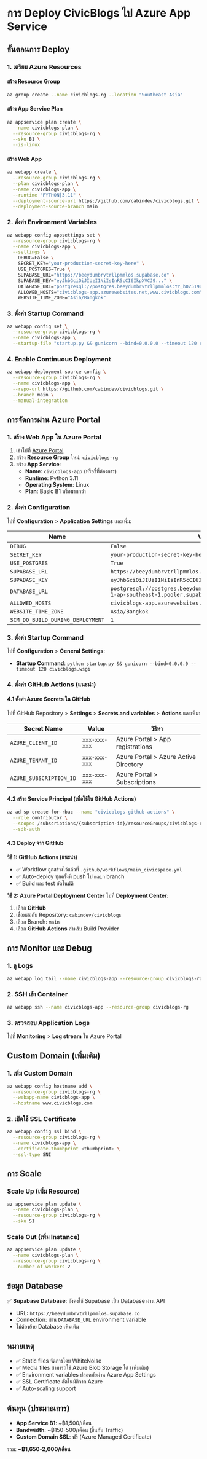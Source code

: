 # การ Deploy CivicBlogs ไป Azure App Service

## ขั้นตอนการ Deploy

### 1. เตรียม Azure Resources

#### สร้าง Resource Group
```bash
az group create --name civicblogs-rg --location "Southeast Asia"
```

#### สร้าง App Service Plan
```bash
az appservice plan create \
  --name civicblogs-plan \
  --resource-group civicblogs-rg \
  --sku B1 \
  --is-linux
```

#### สร้าง Web App
```bash
az webapp create \
  --resource-group civicblogs-rg \
  --plan civicblogs-plan \
  --name civicblogs-app \
  --runtime "PYTHON|3.11" \
  --deployment-source-url https://github.com/cabindev/civicblogs.git \
  --deployment-source-branch main
```

### 2. ตั้งค่า Environment Variables

```bash
az webapp config appsettings set \
  --resource-group civicblogs-rg \
  --name civicblogs-app \
  --settings \
    DEBUG=False \
    SECRET_KEY="your-production-secret-key-here" \
    USE_POSTGRES=True \
    SUPABASE_URL="https://beeydumbrvtrllpmmlos.supabase.co" \
    SUPABASE_KEY="eyJhbGciOiJIUzI1NiIsInR5cCI6IkpXVCJ9..." \
    DATABASE_URL="postgresql://postgres.beeydumbrvtrllpmmlos:YY_h025194166@aws-1-ap-southeast-1.pooler.supabase.com:5432/postgres" \
    ALLOWED_HOSTS="civicblogs-app.azurewebsites.net,www.civicblogs.com" \
    WEBSITE_TIME_ZONE="Asia/Bangkok"
```

### 3. ตั้งค่า Startup Command

```bash
az webapp config set \
  --resource-group civicblogs-rg \
  --name civicblogs-app \
  --startup-file "startup.py && gunicorn --bind=0.0.0.0 --timeout 120 civicblogs.wsgi"
```

### 4. Enable Continuous Deployment

```bash
az webapp deployment source config \
  --resource-group civicblogs-rg \
  --name civicblogs-app \
  --repo-url https://github.com/cabindev/civicblogs.git \
  --branch main \
  --manual-integration
```

## การจัดการผ่าน Azure Portal

### 1. สร้าง Web App ใน Azure Portal

1. เข้าไปที่ [Azure Portal](https://portal.azure.com)
2. สร้าง **Resource Group** ใหม่: `civicblogs-rg`
3. สร้าง **App Service**:
   - **Name**: `civicblogs-app` (หรือชื่ที่ต้องการ)
   - **Runtime**: Python 3.11
   - **Operating System**: Linux
   - **Plan**: Basic B1 หรือมากกว่า

### 2. ตั้งค่า Configuration

ไปที่ **Configuration** > **Application Settings** และเพิ่ม:

| Name | Value |
|------|-------|
| `DEBUG` | `False` |
| `SECRET_KEY` | `your-production-secret-key-here` |
| `USE_POSTGRES` | `True` |
| `SUPABASE_URL` | `https://beeydumbrvtrllpmmlos.supabase.co` |
| `SUPABASE_KEY` | `eyJhbGciOiJIUzI1NiIsInR5cCI6IkpXVCJ9...` |
| `DATABASE_URL` | `postgresql://postgres.beeydumbrvtrllpmmlos:YY_h025194166@aws-1-ap-southeast-1.pooler.supabase.com:5432/postgres` |
| `ALLOWED_HOSTS` | `civicblogs-app.azurewebsites.net` |
| `WEBSITE_TIME_ZONE` | `Asia/Bangkok` |
| `SCM_DO_BUILD_DURING_DEPLOYMENT` | `1` |

### 3. ตั้งค่า Startup Command

ไปที่ **Configuration** > **General Settings**:
- **Startup Command**: `python startup.py && gunicorn --bind=0.0.0.0 --timeout 120 civicblogs.wsgi`

### 4. ตั้งค่า GitHub Actions (แนะนำ)

#### 4.1 ตั้งค่า Azure Secrets ใน GitHub
ไปที่ GitHub Repository > **Settings** > **Secrets and variables** > **Actions** และเพิ่ม:

| Secret Name | Value | วิธีหา |
|------------|-------|-------|
| `AZURE_CLIENT_ID` | `xxx-xxx-xxx` | Azure Portal > App registrations |
| `AZURE_TENANT_ID` | `xxx-xxx-xxx` | Azure Portal > Azure Active Directory |
| `AZURE_SUBSCRIPTION_ID` | `xxx-xxx-xxx` | Azure Portal > Subscriptions |

#### 4.2 สร้าง Service Principal (เพื่อใช้ใน GitHub Actions)
```bash
az ad sp create-for-rbac --name "civicblogs-github-actions" \
  --role contributor \
  --scopes /subscriptions/{subscription-id}/resourceGroups/civicblogs-rg \
  --sdk-auth
```

#### 4.3 Deploy จาก GitHub

**วิธี 1: GitHub Actions (แนะนำ)**
- ✅ Workflow ถูกสร้างไว้แล้วที่ `.github/workflows/main_civicspace.yml`
- ✅ Auto-deploy ทุกครั้งที่ push ไป `main` branch
- ✅ Build และ test อัตโนมัติ

**วิธี 2: Azure Portal Deployment Center**
ไปที่ **Deployment Center**:
1. เลือก **GitHub**
2. เชื่อมต่อกับ Repository: `cabindev/civicblogs`
3. เลือก Branch: `main`
4. เลือก **GitHub Actions** สำหรับ Build Provider

## การ Monitor และ Debug

### 1. ดู Logs
```bash
az webapp log tail --name civicblogs-app --resource-group civicblogs-rg
```

### 2. SSH เข้า Container
```bash
az webapp ssh --name civicblogs-app --resource-group civicblogs-rg
```

### 3. ตรวจสอบ Application Logs
ไปที่ **Monitoring** > **Log stream** ใน Azure Portal

## Custom Domain (เพิ่มเติม)

### 1. เพิ่ม Custom Domain
```bash
az webapp config hostname add \
  --resource-group civicblogs-rg \
  --webapp-name civicblogs-app \
  --hostname www.civicblogs.com
```

### 2. เปิดใช้ SSL Certificate
```bash
az webapp config ssl bind \
  --resource-group civicblogs-rg \
  --name civicblogs-app \
  --certificate-thumbprint <thumbprint> \
  --ssl-type SNI
```

## การ Scale

### Scale Up (เพิ่ม Resource)
```bash
az appservice plan update \
  --name civicblogs-plan \
  --resource-group civicblogs-rg \
  --sku S1
```

### Scale Out (เพิ่ม Instance)
```bash
az appservice plan update \
  --name civicblogs-plan \
  --resource-group civicblogs-rg \
  --number-of-workers 2
```

## ข้อมูล Database

✅ **Supabase Database**: ยังคงใช้ Supabase เป็น Database ผ่าน API
- URL: `https://beeydumbrvtrllpmmlos.supabase.co`
- Connection: ผ่าน `DATABASE_URL` environment variable
- ไม่ต้องย้าย Database เพิ่มเติม

## หมายเหตุ

- ✅ Static files จัดการโดย WhiteNoise
- ✅ Media files สามารถใช้ Azure Blob Storage ได้ (เพิ่มเติม)
- ✅ Environment variables ปลอดภัยผ่าน Azure App Settings
- ✅ SSL Certificate อัตโนมัติจาก Azure
- ✅ Auto-scaling support

## ต้นทุน (ประมาณการ)

- **App Service B1**: ~฿1,500/เดือน
- **Bandwidth**: ~฿150-500/เดือน (ขึ้นกับ Traffic)
- **Custom Domain SSL**: ฟรี (Azure Managed Certificate)

รวม: **~฿1,650-2,000/เดือน**